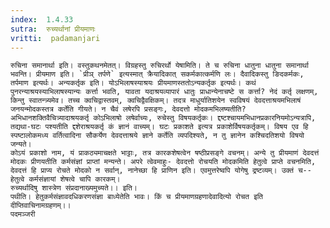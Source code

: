 ```yaml
---
index:  1.4.33
sutra:  रुच्यर्थानां प्रीयमाणः
vritti:  padamanjari
---
```


	रुचिना समानार्था इति। वस्तुकथनमेतत्। विग्रहस्तु रुचिरर्थो येषामिति। ते च रुचिना धातुना धातुना समानार्था भवन्ति। प्रीयमाण इति। `प्रीञ् तर्पणे` इत्यस्मात् क्रैयादिकात् सकर्मकात्कर्मणि लः। दैवादिकस्तु ङिदकर्मकः, तर्पमाण इत्यर्थः। अन्यकर्तृक इति। योऽभिलाषस्याश्रयः प्रीयमाणस्ततोऽन्यकर्तृक इत्यर्थः। कथं पुनरन्याश्रयस्याभिलाषस्यान्यः कर्त्ता भवति, यावता यदाश्रयव्यापारं धातुः प्राधान्येनाचष्टे स कर्त्ता? नेदं कर्तृ लक्षणम्, किन्तु स्वातन्त्र्यमेव। तच्च क्वचिद्वास्तवम्, क्वचिद्वैवक्षिकम्। तदत्र माधुर्यातिशयेन स्वविषयं देवदत्ताश्रयमभिलाषं जनयन्मोदकस्तत्र कर्तेति गीयते। न चैवं लषेरपि प्रसङ्गः, देवदत्तो मोदकमभिलष्यतीति? अभिधानशक्तिवैचित्र्यादाश्रयकर्तृ कोऽभिलाषो लषेर्वाच्यः, रुचेस्तु विषयकर्तृकः। द्दष्टश्चायमभिधानप्रकारनियमोऽन्यत्रापि, तद्यथा-घटः पश्यतीति द्दशेराश्रयकर्तृ कं ज्ञानं वाच्यम्। घटः प्रकाशते इत्यत्र प्रकाशेर्विषयकर्तृकम्। विषय एव हि स्पष्टालोकमध्य वर्तित्वादिना सौकर्येण देवदत्ताश्रये ज्ञाने कर्तेति व्यपदिश्यते, न तु ज्ञानेन कश्चिदतिशयो विषयो जन्यते।
	कोऽयं प्रकाशो नाम, यं प्राकठ्यमाचक्षते भाट्टाः, तत्र कारकशेषत्वेन षष्ठीप्रसङ्गे वचनम्। अन्ये तु प्रीयमाणं देवदत्तं मोदकः प्रीणयतीति कर्मसंज्ञां प्राप्तां मन्यन्ते। अपरे त्वेवमाहुः- देवदत्तो रोचयति मोदकमिति हेतुत्वे प्राप्ते वचनमिति, देवदत्तं हि प्राप्य रोचते मोदको न सर्वान्, नानेच्छा हि प्राणिन इति। एवमुत्तरेष्वपि योगेषु द्रष्टव्यम्। उक्तं च--
	हेतुत्वे कर्मसंज्ञायां शेषत्वे चापि कारकम्।
	रुच्यर्थादिषु शास्त्रेण संप्रदानाख्यमुच्यते।। इति।
	पथीति। हेतुकर्मसंज्ञावदधिकरणसंज्ञा बाध्येतेति भावः। किं च प्रीयमाणग्रहणादेवादित्यो रोचत इति दीप्तिवाचिनामग्रहणम्।।
	पदमञ्जरी
